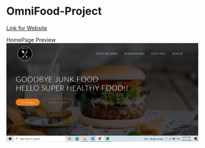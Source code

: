 # OmniFood-Project

[Link for Website](https://rakeshtitty123.github.io/OmniFood-Project/)

HomePage Preview
![](Images/HomePage.JPG)
